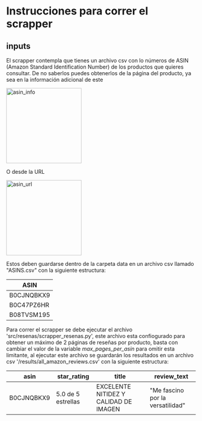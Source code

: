 # Instrucciones para correr el scrapper

## inputs

El scrapper contempla que tienes un archivo csv con lo números de ASIN (Amazon Standard Identification Number) de los productos que quieres consultar. De no saberlos puedes obtenerlos de la página del producto, ya sea en la información adicional de este

<img src="../doc/images/asin_info.png" alt="asin_info" width="200"/>

O desde la URL

<img src="../doc/images/asin_url.png" alt="asin_url" width="200"/>

Estos deben guardarse dentro de la carpeta data en un archivo csv llamado "ASINS.csv" con la siguiente estructura:

|ASIN|
|---|
|B0CJNQBKX9|
|B0C47PZ6HR|
|B08TVSM195|

Para correr el scrapper se debe ejecutar el archivo 'src/resenas/scrapper_resenas.py', este archivo esta confiogurado para obtener un máximo de 2 páginas de reseñas por producto, basta con cambiar el valor de la variable *max_pages_per_asin* para omitir esta limitante, al ejecutar este archivo se guardarán los resultados en un archivo csv '/results/all_amazon_reviews.csv' con la siguiente estructura:

|asin|star_rating|title|review_text|
|---|---|---|---|
|B0CJNQBKX9|5.0 de 5 estrellas|EXCELENTE NITIDEZ Y CALIDAD DE IMAGEN|"Me fascino por la versatilidad"|
